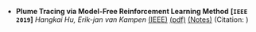 - **Plume Tracing via Model-Free Reinforcement Learning Method**
 **[`IEEE 2019`]** *Hangkai Hu, Erik-jan van Kampen* [(IEEE)](https://ieeexplore.ieee.org/document/8598800) [(pdf)](https://github.com/khanRmahmud/PaperNotes/blob/main/Paper%20Reading/Reinforcement%20Learning/paper-pdf/Plume_Tracing_via_Model-Free_Reinforcement_Learning_Method.pdf) [(Notes)]() (Citation: )
